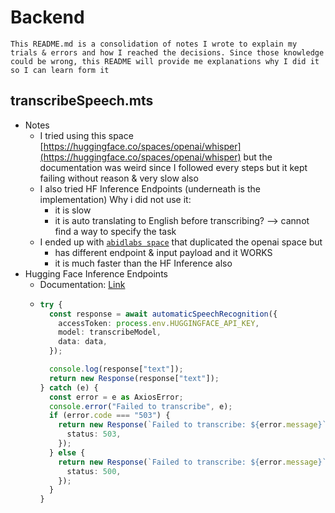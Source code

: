 # Backend

`This README.md is a consolidation of notes I wrote to explain my trials & errors and how I reached the decisions. Since those knowledge could be wrong, this README will provide me explanations why I did it so I can learn form it`

## transcribeSpeech.mts

* Notes
  * I tried using this space [https://huggingface.co/spaces/openai/whisper](https://huggingface.co/spaces/openai/whisper) but the documentation was weird since I followed every steps but it kept failing without reason & very slow also
  * I also tried HF Inference Endpoints (underneath is the implementation)  Why i did not use it:
    * it is slow
    * it is auto translating to English before transcribing? --> cannot find a way to specify the task
  * I ended up with [`abidlabs space`](https://huggingface.co/spaces/abidlabs/whisper) that duplicated the openai space but
    * has different endpoint & input payload and it WORKS
    * it is much faster than the HF Inference also
* Hugging Face Inference Endpoints
  * Documentation: [Link]()
  * ```typescript
    try {
      const response = await automaticSpeechRecognition({
        accessToken: process.env.HUGGINGFACE_API_KEY,
        model: transcribeModel,
        data: data,
      });

      console.log(response["text"]);
      return new Response(response["text"]);
    } catch (e) {
      const error = e as AxiosError;
      console.error("Failed to transcribe", e);
      if (error.code === "503") {
        return new Response(`Failed to transcribe: ${error.message}`, {
          status: 503,
        });
      } else {
        return new Response(`Failed to transcribe: ${error.message}`, {
          status: 500,
        });
      }
    }
    ```
